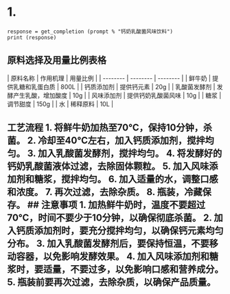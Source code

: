 # 1. 
```
response = get_completion (prompt % "钙奶乳酸菌风味饮料")
print (response)
```

## 原料选择及用量比例表格
| 原料名称 | 作用机理 | 用量比例 | | -------- | -------- | -------- | | 鲜牛奶 | 提供乳糖和乳蛋白质 | 800L | | 钙质添加剂 | 提供钙元素 | 20g | | 乳酸菌发酵剂 | 发酵产生乳酸，增加酸度 | 10g | | 风味添加剂 | 提供钙奶乳酸菌风味 | 10g | | 糖浆 | 调节甜度 | 150g | | 水 | 稀释原料 | 10L |  
## 工艺流程 1. 将鲜牛奶加热至70℃，保持10分钟，杀菌。 2. 冷却至40℃左右，加入钙质添加剂，搅拌均匀。 3. 加入乳酸菌发酵剂，搅拌均匀。 4. 将发酵好的钙奶乳酸菌液体过滤，去除固体颗粒。 5. 加入风味添加剂和糖浆，搅拌均匀。 6. 加入适量的水，调整口感和浓度。 7. 再次过滤，去除杂质。 8. 瓶装，冷藏保存。 ## 注意事项 1. 加热鲜牛奶时，温度不要超过70℃，时间不要少于10分钟，以确保彻底杀菌。 2. 加入钙质添加剂时，要充分搅拌均匀，以确保钙元素均匀分布。 3. 加入乳酸菌发酵剂后，要保持恒温，不要移动容器，以免影响发酵效果。 4. 加入风味添加剂和糖浆时，要适量，不要过多，以免影响口感和营养成分。 5. 瓶装前要再次过滤，去除杂质，以确保产品质量。